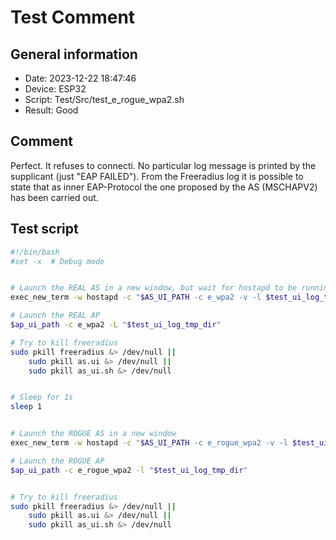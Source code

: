 # Test Comment

## General information

- Date:       2023-12-22 18:47:46
- Device:     ESP32
- Script:     Test/Src/test_e_rogue_wpa2.sh
- Result:     Good

## Comment

Perfect. It refuses to connecti. No particular log message is printed by the supplicant (just "EAP FAILED"). From the Freeradius log it is possible to state that as inner EAP-Protocol the one proposed by the AS (MSCHAPV2) has been carried out.

## Test script

```bash
#!/bin/bash
#set -x  # Debug mode


# Launch the REAL AS in a new window, but wait for hostapd to be running
exec_new_term -w hostapd -c "$AS_UI_PATH -c e_wpa2 -v -l $test_ui_log_tmp_dir"

# Launch the REAL AP
$ap_ui_path -c e_wpa2 -L "$test_ui_log_tmp_dir"

# Try to kill freeradius
sudo pkill freeradius &> /dev/null ||
    sudo pkill as.ui &> /dev/null ||
    sudo pkill as_ui.sh &> /dev/null


# Sleep for 1s
sleep 1


# Launch the ROGUE AS in a new window
exec_new_term -w hostapd -c "$AS_UI_PATH -c e_rogue_wpa2 -v -l $test_ui_log_tmp_dir"

# Launch the ROGUE AP
$ap_ui_path -c e_rogue_wpa2 -l "$test_ui_log_tmp_dir"


# Try to kill freeradius
sudo pkill freeradius &> /dev/null ||
    sudo pkill as.ui &> /dev/null ||
    sudo pkill as_ui.sh &> /dev/null
```
